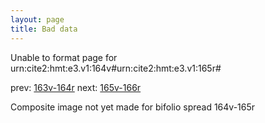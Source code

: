 ```yaml
---
layout: page
title: Bad data
---
```


Unable to format page for urn:cite2:hmt:e3.v1:164v#urn:cite2:hmt:e3.v1:165r#

prev: [163v-164r](../163v-164r/) next: [165v-166r](../165v-166r/)

Composite image not yet made for bifolio spread 164v-165r

